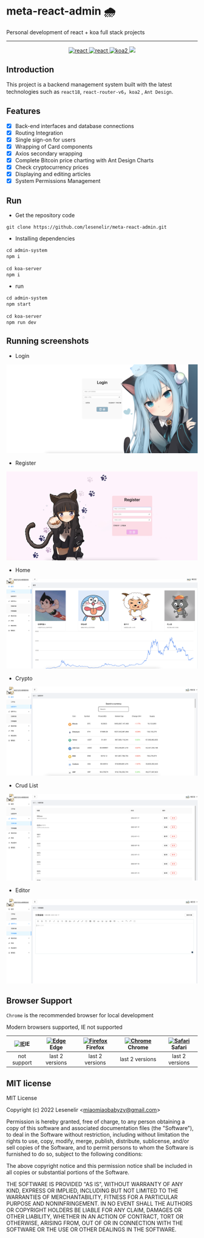 # meta-react-admin 🌧

Personal development of react + koa full stack projects

---

<p align="center">
  <a href="https://github.com/facebook/react/">
    <img src="https://img.shields.io/badge/react-18.2.0-blue.svg" alt="react">
  </a>
   <a href="https://github.com/ant-design/ant-design/">
    <img src="https://img.shields.io/badge/antd-4.21.0-blue.svg" alt="react">
  </a>
  <a href="https://github.com/koajs/koa">
    <img src="https://img.shields.io/badge/koa2-2.0.0-informational.svg" alt="koa2">
  </a>
  <a href="https://github.com/lesenelir/meta-react-admin/blob/master/LICENSE">
    <img src="https://img.shields.io/github/license/lesenelir/meta-react-admin">
  </a>
</p>



## Introduction

This project is a backend management system built with the latest technologies such as `react18`, `react-router-v6`，`koa2` , `Ant Design`.

## Features

- [x] Back-end interfaces and database connections
- [x] Routing Integration
- [x] Single sign-on for users
- [x] Wrapping of Card components
- [x] Axios secondary wrapping
- [x] Complete Bitcoin price charting with Ant Design Charts
- [x] Check cryptocurrency prices
- [x] Displaying and editing articles
- [x] System Permissions Management

## Run

- Get the repository code

```
git clone https://github.com/lesenelir/meta-react-admin.git
```

- Installing dependencies

```
cd admin-system
npm i

cd koa-server
npm i
```

- run

```
cd admin-system
npm start

cd koa-server
npm run dev
```

## Running screenshots

- Login

![Login](https://raw.githubusercontent.com/lesenelir/meta-react-admin/master/admin-system/src/assets/readmeImg/login.png)

- Register

![Register](https://raw.githubusercontent.com/lesenelir/meta-react-admin/master/admin-system/src/assets/readmeImg/register.png)

- Home

![Dashboard](https://raw.githubusercontent.com/lesenelir/meta-react-admin/master/admin-system/src/assets/readmeImg/dashboard.png)

- Crypto

![Crypto](https://raw.githubusercontent.com/lesenelir/meta-react-admin/master/admin-system/src/assets/readmeImg/crypto.png)

- Crud List

![Crudlist](https://raw.githubusercontent.com/lesenelir/meta-react-admin/master/admin-system/src/assets/readmeImg/crudlist.png)

- Editor

![Editor](https://raw.githubusercontent.com/lesenelir/meta-react-admin/master/admin-system/src/assets/readmeImg/editor.png)

## Browser Support

`Chrome` is the recommended browser for local development

Modern browsers supported, IE not supported

| [<img src="https://raw.githubusercontent.com/alrra/browser-logos/master/src/archive/internet-explorer_9-11/internet-explorer_9-11_48x48.png" alt="IE" width="24px" height="24px"  />](http://godban.github.io/browsers-support-badges/)IE | [<img src="https://raw.githubusercontent.com/alrra/browser-logos/master/src/edge/edge_48x48.png" alt=" Edge" width="24px" height="24px" />](http://godban.github.io/browsers-support-badges/)Edge | [<img src="https://raw.githubusercontent.com/alrra/browser-logos/master/src/firefox/firefox_48x48.png" alt="Firefox" width="24px" height="24px" />](http://godban.github.io/browsers-support-badges/)Firefox | [<img src="https://raw.githubusercontent.com/alrra/browser-logos/master/src/chrome/chrome_48x48.png" alt="Chrome" width="24px" height="24px" />](http://godban.github.io/browsers-support-badges/)Chrome | [<img src="https://raw.githubusercontent.com/alrra/browser-logos/master/src/safari/safari_48x48.png" alt="Safari" width="24px" height="24px" />](http://godban.github.io/browsers-support-badges/)Safari |
| :----------------------------------------------------------: | :----------------------------------------------------------: | :----------------------------------------------------------: | :----------------------------------------------------------: | :----------------------------------------------------------: |
|                         not support                          |                       last 2 versions                        |                       last 2 versions                        |                       last 2 versions                        |                       last 2 versions                        |

## MIT license

MIT License

Copyright (c) 2022 Lesenelir <<miaomiaobabyzy@gmail.com>>

Permission is hereby granted, free of charge, to any person obtaining a copy
of this software and associated documentation files (the "Software"), to deal
in the Software without restriction, including without limitation the rights
to use, copy, modify, merge, publish, distribute, sublicense, and/or sell
copies of the Software, and to permit persons to whom the Software is
furnished to do so, subject to the following conditions:

The above copyright notice and this permission notice shall be included in all
copies or substantial portions of the Software.

THE SOFTWARE IS PROVIDED "AS IS", WITHOUT WARRANTY OF ANY KIND, EXPRESS OR
IMPLIED, INCLUDING BUT NOT LIMITED TO THE WARRANTIES OF MERCHANTABILITY,
FITNESS FOR A PARTICULAR PURPOSE AND NONINFRINGEMENT. IN NO EVENT SHALL THE
AUTHORS OR COPYRIGHT HOLDERS BE LIABLE FOR ANY CLAIM, DAMAGES OR OTHER
LIABILITY, WHETHER IN AN ACTION OF CONTRACT, TORT OR OTHERWISE, ARISING FROM,
OUT OF OR IN CONNECTION WITH THE SOFTWARE OR THE USE OR OTHER DEALINGS IN THE
SOFTWARE.
